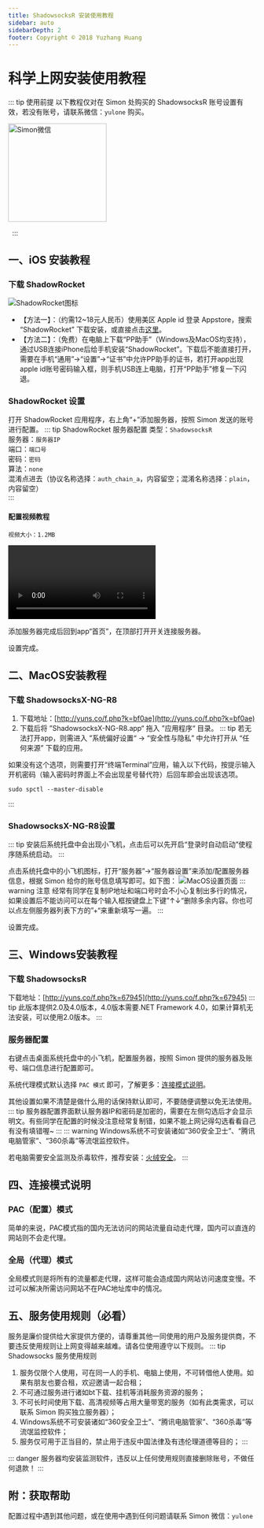 ```yaml
---
title: ShadowsocksR 安装使用教程
sidebar: auto
sidebarDepth: 2
footer: Copyright © 2018 Yuzhang Huang
---
```

# 科学上网安装使用教程
::: tip 使用前提
以下教程仅对在 Simon 处购买的 ShadowsocksR 账号设置有效，若没有账号，请联系微信：`yulone` 购买。

<img src="/img/201808/wechat-simon.jpg" alt="Simon微信" width=200>

&nbsp;
:::
## 一、iOS 安装教程
### 下载 ShadowRocket
<img src="/img/201808/ss-ios-1.jpg" alt="ShadowRocket图标" class="appIcon">

* 【方法一】：（约需12~18元人民币）使用美区 Apple id 登录 Appstore，搜索 “ShadowRocket” 下载安装，或直接点击[这里](https://itunes.apple.com/us/app/shadowrocket/id932747118?mt=8)。
* 【方法二】：（免费）在电脑上下载“PP助手”（Windows及MacOS均支持），通过USB连接iPhone后给手机安装“ShadowRocket”。下载后不能直接打开，需要在手机“通用”->“设置”->“证书”中允许PP助手的证书，若打开app出现apple id账号密码输入框，则手机USB连上电脑，打开“PP助手”修复一下闪退。

### ShadowRocket 设置
打开 ShadowRocket 应用程序，右上角“+”添加服务器，按照 Simon 发送的账号进行配置。
::: tip ShadowRocket 服务器配置
类型：`ShadowsocksR`<br />
服务器：`服务器IP`<br />
端口：`端口号`<br />
密码：`密码`<br />
算法：`none`<br />
混淆点进去（协议名称选择：`auth_chain_a`，内容留空；混淆名称选择：`plain`，内容留空）<br />
:::
#### 配置视频教程
`视频大小：1.2MB`

<video src="/img/201808/ss-ios-config.mp4" controls="controls"></video>

添加服务器完成后回到app“首页”，在顶部打开开关连接服务器。

设置完成。
## 二、MacOS安装教程
### 下载 ShadowsocksX-NG-R8
1. 下载地址：[http://yuns.co/f.php?k=bf0ae](http://yuns.co/f.php?k=bf0ae)
2. 下载后将 ”ShadowsocksX-NG-R8.app“ 拖入 ”应用程序“ 目录。
::: tip
若无法打开app，则需进入 ”系统偏好设置“ -> “安全性与隐私” 中允许打开从 “任何来源” 下载的应用。

如果没有这个选项，则需要打开“终端Terminal”应用，输入以下代码，按提示输入开机密码（输入密码时界面上不会出现星号替代符）后回车即会出现该选项。
```
sudo spctl --master-disable
```
:::
### ShadowsocksX-NG-R8设置
::: tip
安装后系统托盘中会出现小飞机，点击后可以先开启“登录时自动启动”使程序随系统启动。
:::

点击系统托盘中的小飞机图标，打开“服务器”->“服务器设置”来添加/配置服务器信息，根据 Simon 给你的账号信息填写即可。如下图：
![MacOS设置页面](/img/201808/ss-mac-1.jpg)
::: warning 注意
经常有同学在复制IP地址和端口号时会不小心复制出多行的情况，如果设置后不能访问可以在每个输入框按键盘上下键”↑↓“删除多余内容。你也可以点左侧服务器列表下方的”+“来重新填写一遍。
:::

设置完成。
## 三、Windows安装教程
### 下载 ShadowsocksR
下载地址：[http://yuns.co/f.php?k=67945](http://yuns.co/f.php?k=67945)
::: tip
此版本提供2.0及4.0版本，4.0版本需要.NET Framework 4.0，如果计算机无法安装，可以使用2.0版本。
:::
### 服务器配置
右键点击桌面系统托盘中的小飞机，配置服务器，按照 Simon 提供的服务器及账号、端口信息进行配置即可。

系统代理模式默认选择 `PAC 模式` 即可，了解更多：[连接模式说明](#四、连接模式说明)。

其他设置如果不清楚是做什么用的话保持默认即可，不要随便调整以免无法使用。
::: tip
服务器配置界面默认服务器IP和密码是加密的，需要在左侧勾选后才会显示明文。有些同学在配置的时候没注意经常复制错，如果不能上网记得勾选看看自己有没有填错喔~
:::
::: warning
Windows系统不可安装诸如“360安全卫士”、“腾讯电脑管家”、“360杀毒”等流氓监控软件。

若电脑需要安全监测及杀毒软件，推荐安装：[火绒安全](https://www.huorong.cn)。
:::

## 四、连接模式说明
### PAC（配置）模式
简单的来说，PAC模式指的国内无法访问的网站流量自动走代理，国内可以直连的网站则不会走代理。
### 全局（代理）模式
全局模式则是将所有的流量都走代理，这样可能会造成国内网站访问速度变慢。不过可以解决所需访问网站不在PAC地址库中的情况。
## 五、服务使用规则（必看）
服务是廉价提供给大家提供方便的，请尊重其他一同使用的用户及服务提供商，不要违反使用规则让上网变得越来越难。请各位使用遵守以下规则。
::: tip Shadowsocks 服务使用规则
1. 服务仅限个人使用，可在同一人的手机、电脑上使用，不可转借他人使用。如果有朋友也要合租，欢迎邀请一起合租；
2. 不可通过服务进行诸如bt下载、挂机等消耗服务资源的服务；
2. 不可长时间使用下载、高清视频等占用大量带宽的服务（如有此类需求，可以联系 Simon 购买独立服务器）；
3. Windows系统不可安装诸如“360安全卫士”、“腾讯电脑管家”、“360杀毒”等流氓监控软件；
4. 服务仅可用于正当目的，禁止用于违反中国法律及有违伦理道德等目的；
:::

::: danger
服务器均安装监测软件，违反以上任何使用规则直接删除账号，不做任何退款！
:::
## 附：获取帮助
配置过程中遇到其他问题，或在使用中遇到任何问题请联系 Simon 微信：`yulone`